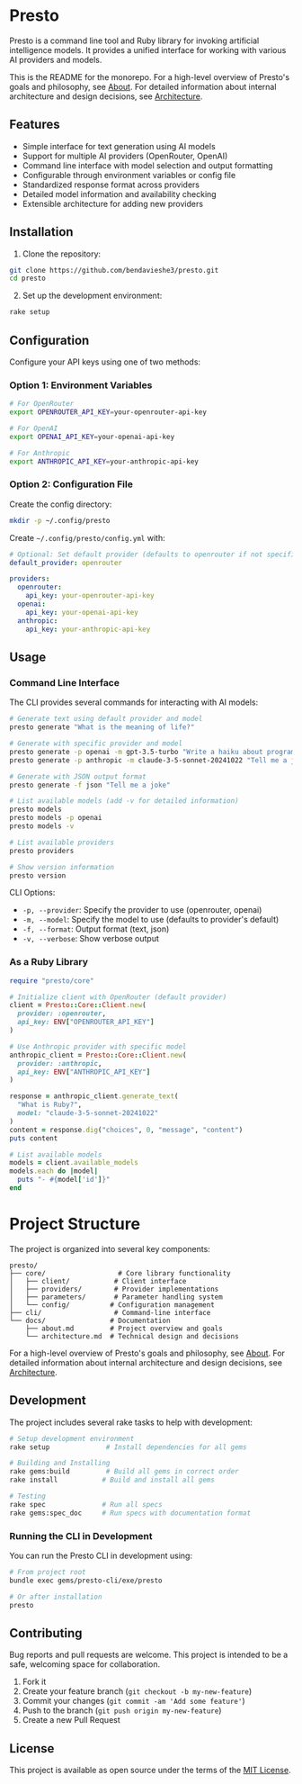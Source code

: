 # Presto

Presto is a command line tool and Ruby library for invoking artificial intelligence models. It provides a unified interface for working with various AI providers and models.

This is the README for the monorepo. For a high-level overview of Presto's goals and philosophy, see [About](docs/about.md). For detailed information about internal architecture and design decisions, see [Architecture](docs/architecture.md).

## Features

- Simple interface for text generation using AI models
- Support for multiple AI providers (OpenRouter, OpenAI)
- Command line interface with model selection and output formatting
- Configurable through environment variables or config file
- Standardized response format across providers
- Detailed model information and availability checking
- Extensible architecture for adding new providers

## Installation

1. Clone the repository:
```bash
git clone https://github.com/bendavieshe3/presto.git
cd presto
```

2. Set up the development environment:
```bash
rake setup
```

## Configuration

Configure your API keys using one of two methods:

### Option 1: Environment Variables

```bash
# For OpenRouter
export OPENROUTER_API_KEY=your-openrouter-api-key

# For OpenAI
export OPENAI_API_KEY=your-openai-api-key

# For Anthropic
export ANTHROPIC_API_KEY=your-anthropic-api-key
```

### Option 2: Configuration File

Create the config directory:
```bash
mkdir -p ~/.config/presto
```

Create `~/.config/presto/config.yml` with:
```yaml
# Optional: Set default provider (defaults to openrouter if not specified)
default_provider: openrouter

providers:
  openrouter:
    api_key: your-openrouter-api-key
  openai:
    api_key: your-openai-api-key
  anthropic:
    api_key: your-anthropic-api-key
```

## Usage

### Command Line Interface

The CLI provides several commands for interacting with AI models:

```bash
# Generate text using default provider and model
presto generate "What is the meaning of life?"

# Generate with specific provider and model
presto generate -p openai -m gpt-3.5-turbo "Write a haiku about programming"
presto generate -p anthropic -m claude-3-5-sonnet-20241022 "Tell me a joke"

# Generate with JSON output format
presto generate -f json "Tell me a joke"

# List available models (add -v for detailed information)
presto models
presto models -p openai
presto models -v

# List available providers
presto providers

# Show version information
presto version
```

CLI Options:
- `-p, --provider`: Specify the provider to use (openrouter, openai)
- `-m, --model`: Specify the model to use (defaults to provider's default)
- `-f, --format`: Output format (text, json)
- `-v, --verbose`: Show verbose output

### As a Ruby Library

```ruby
require "presto/core"

# Initialize client with OpenRouter (default provider)
client = Presto::Core::Client.new(
  provider: :openrouter,
  api_key: ENV["OPENROUTER_API_KEY"]
)

# Use Anthropic provider with specific model
anthropic_client = Presto::Core::Client.new(
  provider: :anthropic,
  api_key: ENV["ANTHROPIC_API_KEY"]
)

response = anthropic_client.generate_text(
  "What is Ruby?",
  model: "claude-3-5-sonnet-20241022"
)
content = response.dig("choices", 0, "message", "content")
puts content

# List available models
models = client.available_models
models.each do |model|
  puts "- #{model['id']}"
end
```

# Project Structure

The project is organized into several key components:

```
presto/
├── core/                  # Core library functionality
│   ├── client/           # Client interface
│   ├── providers/        # Provider implementations
│   ├── parameters/       # Parameter handling system
│   └── config/          # Configuration management
├── cli/                  # Command-line interface
└── docs/                # Documentation
    ├── about.md         # Project overview and goals
    └── architecture.md  # Technical design and decisions
```

For a high-level overview of Presto's goals and philosophy, see [About](docs/about.md).
For detailed information about internal architecture and design decisions, see [Architecture](docs/architecture.md).

## Development

The project includes several rake tasks to help with development:

```bash
# Setup development environment
rake setup              # Install dependencies for all gems

# Building and Installing
rake gems:build         # Build all gems in correct order
rake install           # Build and install all gems

# Testing
rake spec              # Run all specs
rake gems:spec_doc     # Run specs with documentation format
```

### Running the CLI in Development

You can run the Presto CLI in development using:
```bash
# From project root
bundle exec gems/presto-cli/exe/presto

# Or after installation
presto
```

## Contributing

Bug reports and pull requests are welcome. This project is intended to be a safe, welcoming space for collaboration.

1. Fork it
2. Create your feature branch (`git checkout -b my-new-feature`)
3. Commit your changes (`git commit -am 'Add some feature'`)
4. Push to the branch (`git push origin my-new-feature`)
5. Create a new Pull Request

## License

This project is available as open source under the terms of the [MIT License](https://opensource.org/licenses/MIT).